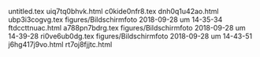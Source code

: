 untitled.tex
uiq7tq0bhvk.html
c0kide0nfr8.tex
dnh0q1u42ao.html
ubp3i3cogvg.tex
figures/Bildschirmfoto 2018-09-28 um 14-35-34
ftdccttnuac.html
a788pn7bdrg.tex
figures/Bildschirmfoto 2018-09-28 um 14-39-28
ri0ve6ub0dg.tex
figures/Bildschirmfoto 2018-09-28 um 14-43-51
j6hg417j9vo.html
rt7oj8fjjtc.html
